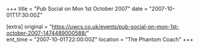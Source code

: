 +++
title = "Pub Social on Mon 1st October 2007"
date = "2007-10-01T17:30:00Z"

[extra]
original = "https://uwcs.co.uk/events/pub-social-on-mon-1st-october-2007-1474489000588/"    
ent_time = "2007-10-01T22:00:00Z"
location = "The Phantom Coach"
+++



